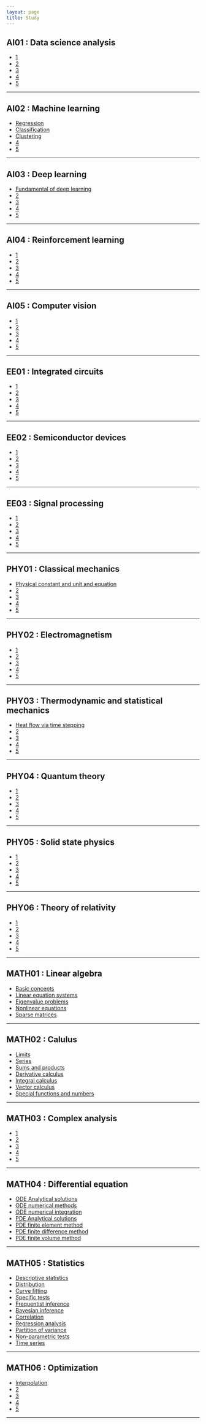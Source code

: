 ```yaml
---
layout: page
title: Study
---
```


## AI01 : Data science analysis

- <a href='https://userdyk-github.github.io/ai01/AI01-.html'>1</a>
- <a href='https://userdyk-github.github.io/ai01/AI01-.html'>2</a>
- <a href='https://userdyk-github.github.io/ai01/AI01-.html'>3</a>
- <a href='https://userdyk-github.github.io/ai01/AI01-.html'>4</a>
- <a href='https://userdyk-github.github.io/ai01/AI01-.html'>5</a>

---

## AI02 : Machine learning

- <a href='https://userdyk-github.github.io/ai02/AI02-Regression.html'>Regression</a>
- <a href='https://userdyk-github.github.io/ai02/AI02-Classification.html'>Classification</a>
- <a href='https://userdyk-github.github.io/ai02/AI02-Clustering.html'>Clustering</a>
- <a href='https://userdyk-github.github.io/ai02/AI02-.html'>4</a>
- <a href='https://userdyk-github.github.io/ai02/AI02-.html'>5</a>

---


## AI03 : Deep learning

- <a href='https://userdyk-github.github.io/ai03/AI03-Fundamental-of-deep-learning.html'>Fundamental of deep learning</a>
- <a href='https://userdyk-github.github.io/ai03/AI03-.html'>2</a>
- <a href='https://userdyk-github.github.io/ai03/AI03-.html'>3</a>
- <a href='https://userdyk-github.github.io/ai03/AI03-.html'>4</a>
- <a href='https://userdyk-github.github.io/ai03/AI03-.html'>5</a>

---

## AI04 : Reinforcement learning

- <a href='https://userdyk-github.github.io/ai04/AI04-.html'>1</a>
- <a href='https://userdyk-github.github.io/ai04/AI04-.html'>2</a>
- <a href='https://userdyk-github.github.io/ai04/AI04-.html'>3</a>
- <a href='https://userdyk-github.github.io/ai04/AI04-.html'>4</a>
- <a href='https://userdyk-github.github.io/ai04/AI04-.html'>5</a>

---

## AI05 : Computer vision

- <a href='https://userdyk-github.github.io/ai05/AI05-.html'>1</a>
- <a href='https://userdyk-github.github.io/ai05/AI05-.html'>2</a>
- <a href='https://userdyk-github.github.io/ai05/AI05-.html'>3</a>
- <a href='https://userdyk-github.github.io/ai05/AI05-.html'>4</a>
- <a href='https://userdyk-github.github.io/ai05/AI05-.html'>5</a>

---

## EE01 : Integrated circuits

- <a href='https://userdyk-github.github.io/ee01/EE01-.html'>1</a>
- <a href='https://userdyk-github.github.io/ee01/EE01-.html'>2</a>
- <a href='https://userdyk-github.github.io/ee01/EE01-.html'>3</a>
- <a href='https://userdyk-github.github.io/ee01/EE01-.html'>4</a>
- <a href='https://userdyk-github.github.io/ee01/EE01-.html'>5</a>

---

## EE02 : Semiconductor devices

- <a href='https://userdyk-github.github.io/ee02/EE02-.html'>1</a>
- <a href='https://userdyk-github.github.io/ee02/EE02-.html'>2</a>
- <a href='https://userdyk-github.github.io/ee02/EE02-.html'>3</a>
- <a href='https://userdyk-github.github.io/ee02/EE02-.html'>4</a>
- <a href='https://userdyk-github.github.io/ee02/EE02-.html'>5</a>

---

## EE03 : Signal processing

- <a href='https://userdyk-github.github.io/ee03/EE03-.html'>1</a>
- <a href='https://userdyk-github.github.io/ee03/EE03-.html'>2</a>
- <a href='https://userdyk-github.github.io/ee03/EE03-.html'>3</a>
- <a href='https://userdyk-github.github.io/ee03/EE03-.html'>4</a>
- <a href='https://userdyk-github.github.io/ee03/EE03-.html'>5</a>

---

## PHY01 : Classical mechanics

- <a href='https://userdyk-github.github.io/phy01/PHY01-Physical-constant-and-unit-and-equation.html'>Physical constant and unit and equation</a>
- <a href='https://userdyk-github.github.io/phy01/PHY01-.html'>2</a>
- <a href='https://userdyk-github.github.io/phy01/PHY01-.html'>3</a>
- <a href='https://userdyk-github.github.io/phy01/PHY01-.html'>4</a>
- <a href='https://userdyk-github.github.io/phy01/PHY01-.html'>5</a>

---

## PHY02 : Electromagnetism

- <a href='https://userdyk-github.github.io/phy02/PHY02-.html'>1</a>
- <a href='https://userdyk-github.github.io/phy02/PHY02-.html'>2</a>
- <a href='https://userdyk-github.github.io/phy02/PHY02-.html'>3</a>
- <a href='https://userdyk-github.github.io/phy02/PHY02-.html'>4</a>
- <a href='https://userdyk-github.github.io/phy02/PHY02-.html'>5</a>

---

## PHY03 : Thermodynamic and statistical mechanics

- <a href='https://userdyk-github.github.io/phy03/PHY03-Heat-flow-via-time-stepping.html'>Heat flow via time stepping</a>
- <a href='https://userdyk-github.github.io/phy03/PHY03-.html'>2</a>
- <a href='https://userdyk-github.github.io/phy03/PHY03-.html'>3</a>
- <a href='https://userdyk-github.github.io/phy03/PHY03-.html'>4</a>
- <a href='https://userdyk-github.github.io/phy03/PHY03-.html'>5</a>

---

## PHY04 : Quantum theory

- <a href='https://userdyk-github.github.io/phy04/PHY04-.html'>1</a>
- <a href='https://userdyk-github.github.io/phy04/PHY04-.html'>2</a>
- <a href='https://userdyk-github.github.io/phy04/PHY04-.html'>3</a>
- <a href='https://userdyk-github.github.io/phy04/PHY04-.html'>4</a>
- <a href='https://userdyk-github.github.io/phy04/PHY04-.html'>5</a>

---

## PHY05 : Solid state physics

- <a href='https://userdyk-github.github.io/phy05/PHY05-.html'>1</a>
- <a href='https://userdyk-github.github.io/phy05/PHY05-.html'>2</a>
- <a href='https://userdyk-github.github.io/phy05/PHY05-.html'>3</a>
- <a href='https://userdyk-github.github.io/phy05/PHY05-.html'>4</a>
- <a href='https://userdyk-github.github.io/phy05/PHY05-.html'>5</a>

---

## PHY06 : Theory of relativity

- <a href='https://userdyk-github.github.io/phy06/PHY06-.html'>1</a>
- <a href='https://userdyk-github.github.io/phy06/PHY06-.html'>2</a>
- <a href='https://userdyk-github.github.io/phy06/PHY06-.html'>3</a>
- <a href='https://userdyk-github.github.io/phy06/PHY06-.html'>4</a>
- <a href='https://userdyk-github.github.io/phy06/PHY06-.html'>5</a>

---

## MATH01 : Linear algebra

- <a href='https://userdyk-github.github.io/math01/MATH01-Basic-concepts.html'>Basic concepts</a>
- <a href='https://userdyk-github.github.io/math01/MATH01-Linear-equation-systems.html'>Linear equation systems</a>
- <a href='https://userdyk-github.github.io/math01/MATH01-Eigenvalue-problems.html'>Eigenvalue problems</a>
- <a href='https://userdyk-github.github.io/math01/MATH01-Nonlinear-equations.html'>Nonlinear equations</a>
- <a href='https://userdyk-github.github.io/math01/MATH01-Sparse-matrices.html'>Sparse matrices</a>

---

## MATH02 : Calulus

- <a href='https://userdyk-github.github.io/math02/MATH02-Limits.html'>Limits</a>
- <a href='https://userdyk-github.github.io/math02/MATH02-Series.html'>Series</a>
- <a href='https://userdyk-github.github.io/math02/MATH02-Sums-and-products.html'>Sums and products</a>
- <a href='https://userdyk-github.github.io/math02/MATH02-Derivative-calculus.html'>Derivative calculus</a>
- <a href='https://userdyk-github.github.io/math02/MATH02-Integrals-calculus.html'>Integral calculus</a>
- <a href='https://userdyk-github.github.io/math02/MATH02-Vector-calculus.html'>Vector calculus</a>
- <a href='https://userdyk-github.github.io/math02/MATH02-Special-functions-and-numbers.html'>Special functions and numbers</a>




---

## MATH03 : Complex analysis

- <a href='https://userdyk-github.github.io/math03/MATH03-.html'>1</a>
- <a href='https://userdyk-github.github.io/math03/MATH03-.html'>2</a>
- <a href='https://userdyk-github.github.io/math03/MATH03-.html'>3</a>
- <a href='https://userdyk-github.github.io/math03/MATH03-.html'>4</a>
- <a href='https://userdyk-github.github.io/math03/MATH03-.html'>5</a>

---

## MATH04 : Differential equation

- <a href='https://userdyk-github.github.io/math04/MATH04-ODE-Analytical-solutions.html'>ODE Analytical solutions</a>
- <a href='https://userdyk-github.github.io/math04/MATH04-ODE-numerical-methods.html'>ODE numerical methods</a>
- <a href='https://userdyk-github.github.io/math04/MATH04-ODE-numerical-integration.html'>ODE numerical integration</a>
- <a href='https://userdyk-github.github.io/math04/MATH04-PDE-Analytical-solutions.html'>PDE Analytical solutions</a>
- <a href='https://userdyk-github.github.io/math04/MATH04-PDE-finite-element-method.html'>PDE finite element method</a>
- <a href='https://userdyk-github.github.io/math04/MATH04-PDE-finite-difference-method.html'>PDE finite difference method</a>
- <a href='https://userdyk-github.github.io/math04/MATH04-PDE-finite-volume-method.html'>PDE finite volume method</a>


---

## MATH05 : Statistics

- <a href='https://userdyk-github.github.io/math05/MATH05-Descriptive-statistics.html'>Descriptive statistics</a>
- <a href='https://userdyk-github.github.io/math05/MATH05-Distribution.html'>Distribution</a>
- <a href='https://userdyk-github.github.io/math05/MATH05-Curve-fitting.html'>Curve fitting</a>
- <a href='https://userdyk-github.github.io/math05/MATH05-Specific-tests.html'>Specific tests</a>
- <a href='https://userdyk-github.github.io/math05/MATH05-Frequentist-inference.html'>Frequentist inference</a>
- <a href='https://userdyk-github.github.io/math05/MATH05-Bayesian-inference.html'>Bayesian inference</a>
- <a href='https://userdyk-github.github.io/math05/MATH05-Correlation.html'>Correlation</a>
- <a href='https://userdyk-github.github.io/math05/MATH05-Regression-analysis.html'>Regression analysis</a>
- <a href='https://userdyk-github.github.io/math05/MATH05-Partition-of-variance.html'>Partition of variance</a>
- <a href='https://userdyk-github.github.io/math05/MATH05-Non-parametric-tests.html'>Non-parametric tests</a>
- <a href='https://userdyk-github.github.io/math05/MATH05-Time-series.html'>Time series</a>


---

## MATH06 : Optimization

- <a href='https://userdyk-github.github.io/math06/MATH06-Interpolation.html'>Interpolation</a>
- <a href='https://userdyk-github.github.io/math06/MATH06-.html'>2</a>
- <a href='https://userdyk-github.github.io/math06/MATH06-.html'>3</a>
- <a href='https://userdyk-github.github.io/math06/MATH06-.html'>4</a>
- <a href='https://userdyk-github.github.io/math06/MATH06-.html'>5</a>


---
